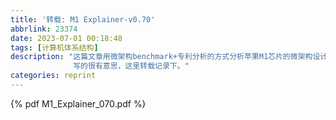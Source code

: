 ```yaml
---
title: '转载: M1 Explainer-v0.70'
abbrlink: 23374
date: 2023-07-01 00:18:48
tags: [计算机体系结构]
description: "这篇文章用微架构benchmark+专利分析的方式分析苹果M1芯片的微架构设计，
              写的很有意思，这里转载记录下。"
categories: reprint
---
```


{% pdf M1_Explainer_070.pdf %}
